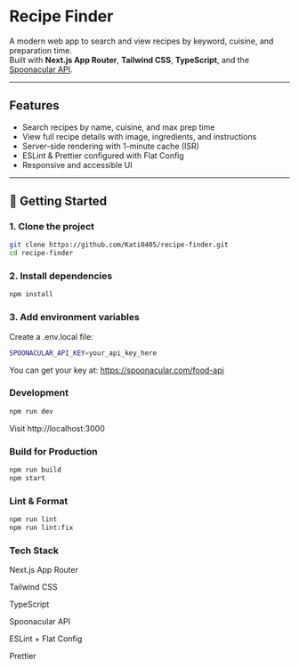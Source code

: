 # Recipe Finder

A modern web app to search and view recipes by keyword, cuisine, and preparation time.  
Built with **Next.js App Router**, **Tailwind CSS**, **TypeScript**, and the [Spoonacular API](https://spoonacular.com/food-api).

---

## Features

- Search recipes by name, cuisine, and max prep time
- View full recipe details with image, ingredients, and instructions
- Server-side rendering with 1-minute cache (ISR)
- ESLint & Prettier configured with Flat Config
- Responsive and accessible UI

---

## 🔧 Getting Started

### 1. Clone the project

```bash
git clone https://github.com/Kati0405/recipe-finder.git
cd recipe-finder
```



### 2. Install dependencies

```bash
npm install
```

### 3. Add environment variables

Create a .env.local file:

```bash
SPOONACULAR_API_KEY=your_api_key_here
```

You can get your key at: https://spoonacular.com/food-api


### Development

```bash
npm run dev
```

Visit http://localhost:3000


### Build for Production

```bash
npm run build
npm start
```

### Lint & Format
```bash
npm run lint
npm run lint:fix
```

### Tech Stack
Next.js App Router

Tailwind CSS

TypeScript

Spoonacular API

ESLint + Flat Config

Prettier

